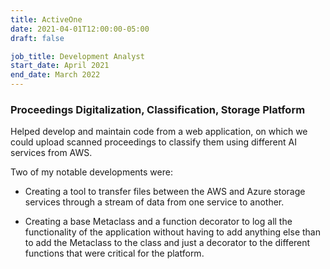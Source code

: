```yaml
---
title: ActiveOne
date: 2021-04-01T12:00:00-05:00
draft: false

job_title: Development Analyst
start_date: April 2021
end_date: March 2022
---
```


### Proceedings Digitalization, Classification, Storage Platform

Helped develop and maintain code from a web application, on which we could
upload scanned proceedings to classify them using different AI services from
AWS.

Two of my notable developments were:

- Creating a tool to transfer files between the AWS and Azure storage services
through a stream of data from one service to another.

- Creating a base Metaclass and a function decorator to log all the
functionality of the application without having to add anything else than to
add the Metaclass to the class and just a decorator to the different functions
that were critical for the platform.
